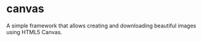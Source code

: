 # canvas
A simple framework that allows creating and downloading beautiful images using HTML5 Canvas.
